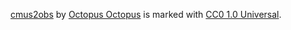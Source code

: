 
[cmus2obs](https://git.jade.moe/oct2pus/cmus2obs) by [Octopus Octopus](https://jade.moe/@oct2pus) is marked with [CC0 1.0 Universal](https://creativecommons.org/publicdomain/zero/1.0/).